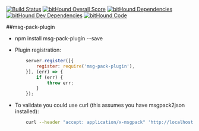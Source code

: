 [![Build Status](https://travis-ci.org/visualjeff/msg-pack-plugin.png)](https://travis-ci.org/visualjeff/msg-pack-plugin)
[![bitHound Overall Score](https://www.bithound.io/github/visualjeff/msg-pack-plugin/badges/score.svg)](https://www.bithound.io/github/visualjeff/msg-pack-plugin)
[![bitHound Dependencies](https://www.bithound.io/github/visualjeff/msg-pack-plugin/badges/dependencies.svg)](https://www.bithound.io/github/visualjeff/msg-pack-plugin/master/dependencies/npm)
[![bitHound Dev Dependencies](https://www.bithound.io/github/visualjeff/msg-pack-plugin/badges/devDependencies.svg)](https://www.bithound.io/github/visualjeff/msg-pack-plugin/master/dependencies/npm)
[![bitHound Code](https://www.bithound.io/github/visualjeff/msg-pack-plugin/badges/code.svg)](https://www.bithound.io/github/visualjeff/msg-pack-plugin)

##msg-pack-plugin

* npm install msg-pack-plugin --save

* Plugin registration:

    ```js
        server.register([{
            register: require('msg-pack-plugin'),
        }], (err) => {
            if (err) {
                throw err;
            }
        });
    ```

* To validate you could use curl (this assumes you have msgpack2json installed):

    ```bash
        curl --header "accept: application/x-msgpack" 'http://localhost:3000/api/user' | msgpack2json -d
    ```
